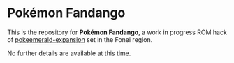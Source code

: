 # Pokémon Fandango

This is the repository for **Pokémon Fandango**, a work in progress ROM hack of [pokeemerald-expansion](https://github.com/rh-hideout/pokeemerald-expansion/) set in the Fonei region.

No further details are available at this time.
